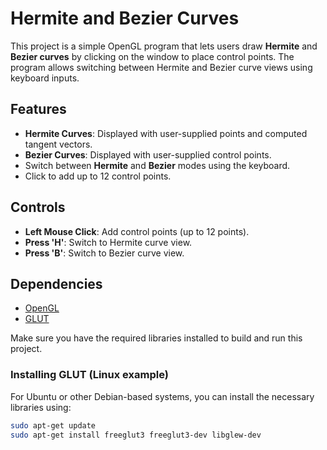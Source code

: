# Hermite and Bezier Curves

This project is a simple OpenGL program that lets users draw **Hermite** and **Bezier curves** by clicking on the window to place control points. The program allows switching between Hermite and Bezier curve views using keyboard inputs.

## Features
- **Hermite Curves**: Displayed with user-supplied points and computed tangent vectors.
- **Bezier Curves**: Displayed with user-supplied control points.
- Switch between **Hermite** and **Bezier** modes using the keyboard.
- Click to add up to 12 control points.

## Controls
- **Left Mouse Click**: Add control points (up to 12 points).
- **Press 'H'**: Switch to Hermite curve view.
- **Press 'B'**: Switch to Bezier curve view.

## Dependencies

- [OpenGL](https://www.opengl.org/)
- [GLUT](https://www.opengl.org/resources/libraries/glut/)

Make sure you have the required libraries installed to build and run this project.

### Installing GLUT (Linux example)

For Ubuntu or other Debian-based systems, you can install the necessary libraries using:

```bash
sudo apt-get update
sudo apt-get install freeglut3 freeglut3-dev libglew-dev
```
